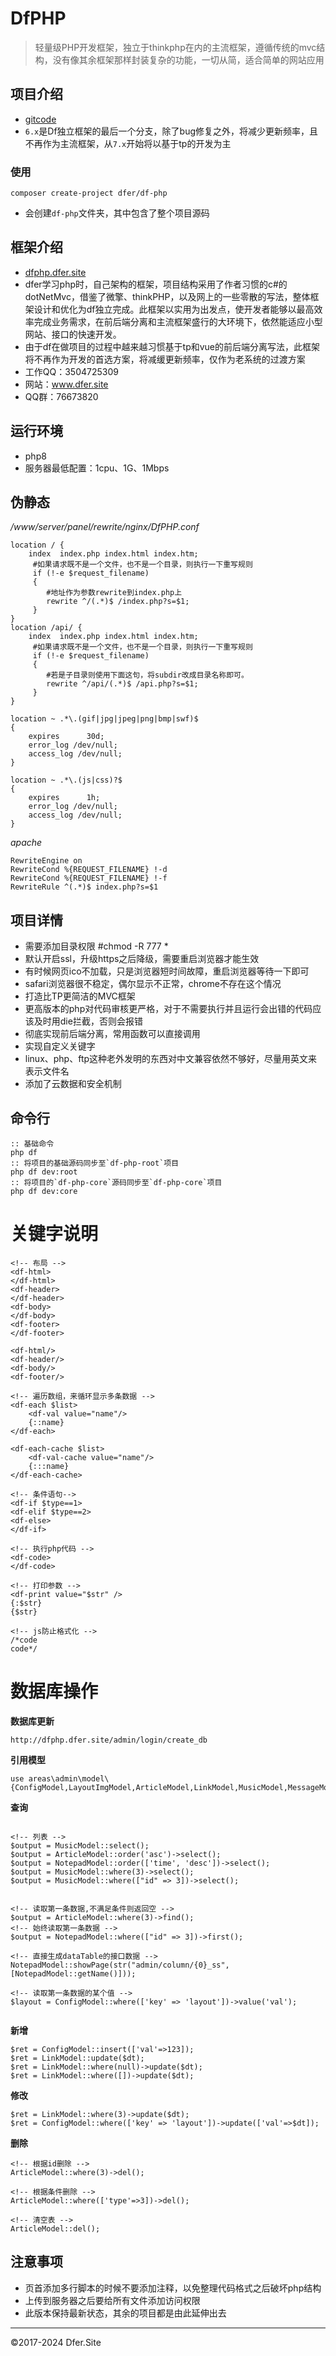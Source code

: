 # DfPHP
> 轻量级PHP开发框架，独立于thinkphp在内的主流框架，遵循传统的mvc结构，没有像其余框架那样封装复杂的功能，一切从简，适合简单的网站应用


## 项目介绍
- [gitcode](https://gitcode.net/dofun333/dfphp.dfer.site/-/tree/6.x)
- `6.x`是Df独立框架的最后一个分支，除了bug修复之外，将减少更新频率，且不再作为主流框架，从`7.x`开始将以基于tp的开发为主

### 使用
```
composer create-project dfer/df-php
```
- 会创建`df-php`文件夹，其中包含了整个项目源码


## 框架介绍
- [dfphp.dfer.site](http://dfphp.dfer.site)
- dfer学习php时，自己架构的框架，项目结构采用了作者习惯的c#的dotNetMvc，借鉴了微擎、thinkPHP，以及网上的一些零散的写法，整体框架设计和优化为df独立完成。此框架以实用为出发点，使开发者能够以最高效率完成业务需求，在前后端分离和主流框架盛行的大环境下，依然能适应小型网站、接口的快速开发。
- 由于df在做项目的过程中越来越习惯基于tp和vue的前后端分离写法，此框架将不再作为开发的首选方案，将减缓更新频率，仅作为老系统的过渡方案
- 工作QQ：3504725309
- 网站：www.dfer.site
- QQ群：76673820



## 运行环境
- php8
- 服务器最低配置：1cpu、1G、1Mbps


## 伪静态
*/www/server/panel/rewrite/nginx/DfPHP.conf*
```
location / {
    index  index.php index.html index.htm;
     #如果请求既不是一个文件，也不是一个目录，则执行一下重写规则
     if (!-e $request_filename)
     {
        #地址作为参数rewrite到index.php上
        rewrite ^/(.*)$ /index.php?s=$1;
     }
}
location /api/ {
	index  index.php index.html index.htm;
	 #如果请求既不是一个文件，也不是一个目录，则执行一下重写规则
	 if (!-e $request_filename)
	 {
		#若是子目录则使用下面这句，将subdir改成目录名称即可。
		rewrite ^/api/(.*)$ /api.php?s=$1;
	 }
}

location ~ .*\.(gif|jpg|jpeg|png|bmp|swf)$
{
	expires      30d;
	error_log /dev/null;
	access_log /dev/null;
}

location ~ .*\.(js|css)?$
{
	expires      1h;
	error_log /dev/null;
	access_log /dev/null;
}
```
*apache*
```
RewriteEngine on
RewriteCond %{REQUEST_FILENAME} !-d
RewriteCond %{REQUEST_FILENAME} !-f
RewriteRule ^(.*)$ index.php?s=$1
```


## 项目详情
- 需要添加目录权限    #chmod -R 777 *
- 默认开启ssl，升级https之后降级，需要重启浏览器才能生效
- 有时候网页ico不加载，只是浏览器短时间故障，重启浏览器等待一下即可
- safari浏览器很不稳定，偶尔显示不正常，chrome不存在这个情况
- 打造比TP更简洁的MVC框架
- 更高版本的php对代码审核更严格，对于不需要执行并且运行会出错的代码应该及时用die拦截，否则会报错
- 彻底实现前后端分离，常用函数可以直接调用
- 实现自定义关键字
- linux、php、ftp这种老外发明的东西对中文兼容依然不够好，尽量用英文来表示文件名
- 添加了云数据和安全机制

## 命令行
```
:: 基础命令
php df
:: 将项目的基础源码同步至`df-php-root`项目
php df dev:root
:: 将项目的`df-php-core`源码同步至`df-php-core`项目
php df dev:core
```

# 关键字说明
```
<!-- 布局 -->
<df-html>
</df-html>
<df-header>
</df-header>
<df-body>
</df-body>
<df-footer>
</df-footer>

<df-html/>
<df-header/>
<df-body/>
<df-footer/>

<!-- 遍历数组，来循环显示多条数据 -->
<df-each $list>
	<df-val value="name"/>
	{::name}
</df-each>

<df-each-cache $list>
	<df-val-cache value="name"/>
	{:::name}
</df-each-cache>

<!-- 条件语句-->
<df-if $type==1>
<df-elif $type==2>
<df-else>
</df-if>

<!-- 执行php代码 -->
<df-code>
</df-code>

<!-- 打印参数 -->
<df-print value="$str" />
{:$str}
{$str}

<!-- js防止格式化 -->
/*code
code*/

```


# 数据库操作

**数据库更新**
```
http://dfphp.dfer.site/admin/login/create_db
```
**引用模型**
```
use areas\admin\model\{ConfigModel,LayoutImgModel,ArticleModel,LinkModel,MusicModel,MessageModel,NotepadModel};
```
**查询**
```

<!-- 列表 -->
$output = MusicModel::select();
$output = ArticleModel::order('asc')->select();
$output = NotepadModel::order(['time', 'desc'])->select();
$output = MusicModel::where(3)->select();
$output = MusicModel::where(["id" => 3])->select();


<!-- 读取第一条数据,不满足条件则返回空 -->
$output = ArticleModel::where(3)->find();
<!-- 始终读取第一条数据 -->
$output = NotepadModel::where(["id" => 3])->first();

<!-- 直接生成dataTable的接口数据 -->
NotepadModel::showPage(str("admin/column/{0}_ss",[NotepadModel::getName()]));

<!-- 读取第一条数据的某个值 -->
$layout = ConfigModel::where(['key' => 'layout'])->value('val');


```
**新增**
```
$ret = ConfigModel::insert(['val'=>123]);
$ret = LinkModel::update($dt);
$ret = LinkModel::where(null)->update($dt);
$ret = LinkModel::where([])->update($dt);
```

**修改**
```
$ret = LinkModel::where(3)->update($dt);
$ret = ConfigModel::where(['key' => 'layout'])->update(['val'=>$dt]);
```

**删除**
```
<!-- 根据id删除 -->
ArticleModel::where(3)->del();

<!-- 根据条件删除 -->
ArticleModel::where(['type'=>3])->del();

<!-- 清空表 -->
ArticleModel::del();

```




## 注意事项
- 页首添加多行脚本的时候不要添加注释，以免整理代码格式之后破坏php结构
- 上传到服务器之后要给所有文件添加访问权限
- 此版本保持最新状态，其余的项目都是由此延伸出去







---
©2017-2024 Dfer.Site


